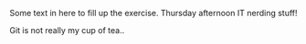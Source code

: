 Some text in here to fill up the exercise.
Thursday afternoon IT nerding stuff!

Git is not really my cup of tea..
